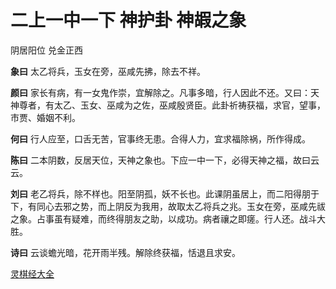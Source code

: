 # 二上一中一下 神护卦 神嘏之象

阴居阳位 兑金正西

**象曰** 太乙将兵，玉女在旁，巫咸先拂，除去不祥。

**颜曰** 家长有病，有一女鬼作崇，宜解除之。凡事多暗，行人因此不还。又曰：天神尊者，有太乙、玉女、巫咸为之佐，巫咸殷贤臣。此卦祈祷获福，求官，望事，市贾、婚姻不利。

**何曰** 行人应至，口舌无苦，官事终无患。合得人力，宜求福除祸，所作得成。

**陈曰** 二本阴数，反居天位，天神之象也。下应一中一下，必得天神之福，故曰云云。

**刘曰** 老乙将兵，除不样也。阳至阴孤，妖不长也。此课阴虽居上，而二阳得朋于下，有同心去邪之势，而上阴反为我用，故取太乙将兵之兆。玉女在旁，巫咸先祓之象。占事虽有疑难，而终得朋友之助，以成功。病者禳之即瘥。行人还。战斗大胜。

**诗曰** 云谈蟾光暗，花开雨半残。解除终获福，恬退且求安。

[灵棋经大全](README.md)
